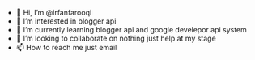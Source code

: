 - 👋 Hi, I’m @irfanfarooqi
- 👀 I’m interested in blogger api
- 🌱 I’m currently learning blogger api and google develepor api system
- 💞️ I’m looking to collaborate on nothing just help at my stage
- 📫 How to reach me just email
<!---
irfanfarooqi/irfanfarooqi is a ✨ special ✨ repository because its `README.md` (this file) appears on your GitHub profile.
You can click the Preview link to take a look at your changes.
--->
